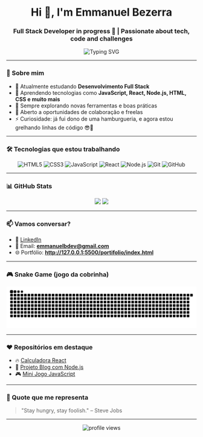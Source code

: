 <h1 align="center">Hi 👋, I'm Emmanuel Bezerra</h1>
<h3 align="center">Full Stack Developer in progress 🚀 | Passionate about tech, code and challenges</h3>

<p align="center">
  <img src="https://readme-typing-svg.herokuapp.com?font=Fira+Code&duration=3000&pause=1000&center=true&vCenter=true&width=435&lines=Transformando+ideias+em+solu%C3%A7%C3%B5es!;Coding+my+way+to+the+future...;Sempre+aprendendo+algo+novo!+%F0%9F%93%9A" alt="Typing SVG" />
</p>

---

### 🚀 Sobre mim

- 🔭 Atualmente estudando **Desenvolvimento Full Stack**
- 🌱 Aprendendo tecnologias como **JavaScript, React, Node.js, HTML, CSS e muito mais**
- 🧠 Sempre explorando novas ferramentas e boas práticas
- 💼 Aberto a oportunidades de colaboração e freelas
- ⚡ Curiosidade: já fui dono de uma hamburgueria, e agora estou grelhando linhas de código 😎🍔

---

### 🛠️ Tecnologias que estou trabalhando

<div align="center">
  <img src="https://cdn.jsdelivr.net/gh/devicons/devicon/icons/html5/html5-original.svg" width="40px" title="HTML5" />
  <img src="https://cdn.jsdelivr.net/gh/devicons/devicon/icons/css3/css3-original.svg" width="40px" title="CSS3" />
  <img src="https://cdn.jsdelivr.net/gh/devicons/devicon/icons/javascript/javascript-original.svg" width="40px" title="JavaScript" />
  <img src="https://cdn.jsdelivr.net/gh/devicons/devicon/icons/react/react-original.svg" width="40px" title="React" />
  <img src="https://cdn.jsdelivr.net/gh/devicons/devicon/icons/nodejs/nodejs-original.svg" width="40px" title="Node.js" />
  <img src="https://cdn.jsdelivr.net/gh/devicons/devicon/icons/git/git-original.svg" width="40px" title="Git" />
  <img src="https://cdn.jsdelivr.net/gh/devicons/devicon/icons/github/github-original.svg" width="40px" title="GitHub" />
</div>

---

### 📊 GitHub Stats

<div align="center">
  <img height="180em" src="https://github-readme-stats.vercel.app/api?username=emmanuelbezerradev&show_icons=true&theme=radical&include_all_commits=true&count_private=true"/>
  <img height="180em" src="https://github-readme-stats.vercel.app/api/top-langs/?username=emmanuelbezerradev&layout=compact&langs_count=7&theme=radical"/>
</div>

---

### 📫 Vamos conversar?

- 💼 [LinkedIn](https://www.linkedin.com/in/emmanuelbezerradev/)
- 📧 Email: **emmanuelbdev@gmail.com**
- 🌐 Portfólio: **http://127.0.0.1:5500/portifolio/index.html**

---

### 🎮 Snake Game (jogo da cobrinha)

<p align="center">
  <img src="https://raw.githubusercontent.com/emmanuelbezerradev/emmanuelbezerradev/output/github-contribution-grid-snake.svg" alt="snake animation" />
</p>

---

### ❤️ Repositórios em destaque

- 🔥 [Calculadora React](https://github.com/emmanuelbezerradev/calculadora-react)
- 📝 [Projeto Blog com Node.js](https://github.com/emmanuelbezerradev/blog-nodejs)
- 🎮 [Mini Jogo JavaScript](https://github.com/emmanuelbezerradev/mini-jogo-js)

---

### 🧠 Quote que me representa

> "Stay hungry, stay foolish." – Steve Jobs

---

<p align="center">
  <img src="https://komarev.com/ghpvc/?username=emmanuelbezerradev&style=for-the-badge&color=red" alt="profile views" />
</p>
